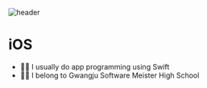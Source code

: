 
![header](https://capsule-render.vercel.app/api?type=waving&color=gradient&height=300&section=header&text=You%20Jin&fontSize=77)

# **iOS**

- ☝🏻 I usually do app programming using Swift 
- ✌🏻 I belong to Gwangju Software Meister High School
